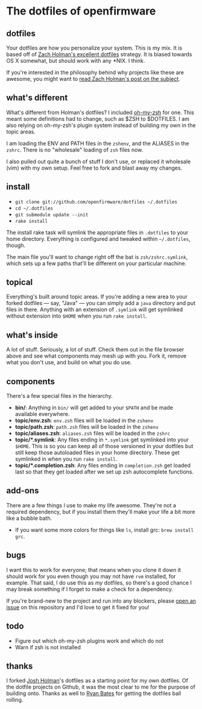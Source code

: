 # The dotfiles of openfirmware

## dotfiles

Your dotfiles are how you personalize your system. This is my mix. It is based off of [Zach Holman's excellent dotfiles](https://github.com/holman/dotfiles) strategy. It is biased towards OS X somewhat, but should work with any *NIX. I think.

If you're interested in the philosophy behind why projects like these are awesome, you might want to [read Zach Holman's post on the
subject](http://zachholman.com/2010/08/dotfiles-are-meant-to-be-forked/).

## what's different

What's different from Holman's dotfiles? I included [oh-my-zsh](https://github.com/robbyrussell/oh-my-zsh) for one. This meant some definitions had to change, such as $ZSH to $DOTFILES. I am also relying on oh-my-zsh's plugin system instead of building my own in the topic areas.

I am loading the ENV and PATH files in the `zshenv`, and the ALIASES in the `zshrc`. There is no "wholesale" loading of `zsh` files now.

I also pulled out quite a bunch of stuff I don't use, or replaced it wholesale (vim) with my own setup. Feel free to fork and blast away my changes.

## install

- `git clone git://github.com/openfirmware/dotfiles ~/.dotfiles`
- `cd ~/.dotfiles`
- `git submodule update --init`
- `rake install`

The install rake task will symlink the appropriate files in `.dotfiles` to your home directory. Everything is configured and tweaked within `~/.dotfiles`, though.

The main file you'll want to change right off the bat is `zsh/zshrc.symlink`, which sets up a few paths that'll be different on your particular machine.

## topical

Everything's built around topic areas. If you're adding a new area to your forked dotfiles — say, "Java" — you can simply add a `java` directory and put files in there. Anything with an extension of `.symlink` will get symlinked without extension into `$HOME` when you run `rake install`.

## what's inside

A lot of stuff. Seriously, a lot of stuff. Check them out in the file browser above and see what components may mesh up with you. Fork it, remove what you don't use, and build on what you do use.

## components

There's a few special files in the hierarchy.

- **bin/**: Anything in `bin/` will get added to your `$PATH` and be made
  available everywhere.
- **topic/env.zsh**: `env.zsh` files will be loaded in the `zshenv`
- **topic/path.zsh**: `path.zsh` files will be loaded in the `zshenv`
- **topic/aliases.zsh**: `aliases.zsh` files will be loaded in the `zshrc`
- **topic/\*.symlink**: Any files ending in `*.symlink` get symlinked into your `$HOME`. This is so you can keep all of those versioned in your dotfiles but still keep those autoloaded files in your home directory. These get symlinked in when you run `rake install`.
- **topic/\*.completion.zsh**: Any files ending in `completion.zsh` get loaded last so that they get loaded after we set up zsh autocomplete functions.

## add-ons

There are a few things I use to make my life awesome. They're not a required dependency, but if you install them they'll make your life a bit more like a bubble bath.

- If you want some more colors for things like `ls`, install grc: `brew install grc`.

## bugs

I want this to work for everyone; that means when you clone it down it should work for you even though you may not have `rvm` installed, for example. That said, I do use this as *my* dotfiles, so there's a good chance I may break something if I forget to make a check for a dependency.

If you're brand-new to the project and run into any blockers, please [open an issue](https://github.com/openfirmware/dotfiles/issues) on this repository and I'd love to get it fixed for you!

## todo

* Figure out which oh-my-zsh plugins work and which do not
* Warn if zsh is not installed

## thanks

I forked [Josh Holman](https://github.com/holman)'s dotfiles as a starting point for my own dotfiles. Of the dotfile projects on Github, it was the most clear to me for the purpose of building onto. Thanks as well to [Ryan Bates](http://github.com/ryanb) for getting the dotfiles ball rolling.
